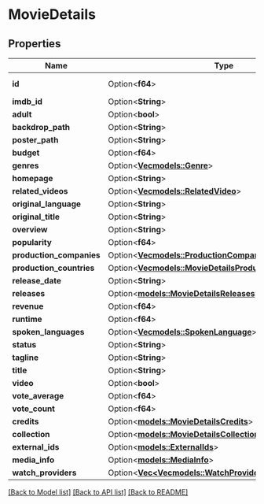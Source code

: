 # MovieDetails

## Properties

Name | Type | Description | Notes
------------ | ------------- | ------------- | -------------
**id** | Option<**f64**> |  | [optional][readonly]
**imdb_id** | Option<**String**> |  | [optional]
**adult** | Option<**bool**> |  | [optional]
**backdrop_path** | Option<**String**> |  | [optional]
**poster_path** | Option<**String**> |  | [optional]
**budget** | Option<**f64**> |  | [optional]
**genres** | Option<[**Vec<models::Genre>**](Genre.md)> |  | [optional]
**homepage** | Option<**String**> |  | [optional]
**related_videos** | Option<[**Vec<models::RelatedVideo>**](RelatedVideo.md)> |  | [optional]
**original_language** | Option<**String**> |  | [optional]
**original_title** | Option<**String**> |  | [optional]
**overview** | Option<**String**> |  | [optional]
**popularity** | Option<**f64**> |  | [optional]
**production_companies** | Option<[**Vec<models::ProductionCompany>**](ProductionCompany.md)> |  | [optional]
**production_countries** | Option<[**Vec<models::MovieDetailsProductionCountriesInner>**](MovieDetails_productionCountries_inner.md)> |  | [optional]
**release_date** | Option<**String**> |  | [optional]
**releases** | Option<[**models::MovieDetailsReleases**](MovieDetails_releases.md)> |  | [optional]
**revenue** | Option<**f64**> |  | [optional]
**runtime** | Option<**f64**> |  | [optional]
**spoken_languages** | Option<[**Vec<models::SpokenLanguage>**](SpokenLanguage.md)> |  | [optional]
**status** | Option<**String**> |  | [optional]
**tagline** | Option<**String**> |  | [optional]
**title** | Option<**String**> |  | [optional]
**video** | Option<**bool**> |  | [optional]
**vote_average** | Option<**f64**> |  | [optional]
**vote_count** | Option<**f64**> |  | [optional]
**credits** | Option<[**models::MovieDetailsCredits**](MovieDetails_credits.md)> |  | [optional]
**collection** | Option<[**models::MovieDetailsCollection**](MovieDetails_collection.md)> |  | [optional]
**external_ids** | Option<[**models::ExternalIds**](ExternalIds.md)> |  | [optional]
**media_info** | Option<[**models::MediaInfo**](MediaInfo.md)> |  | [optional]
**watch_providers** | Option<[**Vec<Vec<models::WatchProvidersInner>>**](Vec.md)> |  | [optional]

[[Back to Model list]](../README.md#documentation-for-models) [[Back to API list]](../README.md#documentation-for-api-endpoints) [[Back to README]](../README.md)


